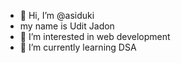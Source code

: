 - 👋 Hi, I’m @asiduki
- my name is Udit Jadon
- 👀 I’m interested in web development 
- 🌱 I’m currently learning DSA
  

<!---
asiduki/asiduki is a ✨ special ✨ repository because its `README.md` (this file) appears on your GitHub profile.
You can click the Preview link to take a look at your changes.

- 💞️ I’m looking to collaborate on ...
- 📫 How to reach me --
- 😄 Pronouns: ...
- ⚡ Fun fact: ...
--->
